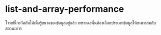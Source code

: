 # list-and-array-performance
โจทย์นี้จะวัดกันได้เมื่อรู้ขนาดของข้อมูลอยู่แล้ว เพราะฉะนั้นต้องเลือกประเภทข้อมูลให้เหมาะสมกับสถานะการ
